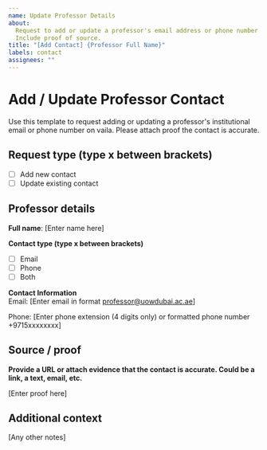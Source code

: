 ```yaml
---
name: Update Professor Details
about:
  Request to add or update a professor's email address or phone number on vaila.
  Include proof of source.
title: "[Add Contact] {Professor Full Name}"
labels: contact
assignees: ""
---
```


# Add / Update Professor Contact

Use this template to request adding or updating a professor's institutional email or phone number on vaila. Please attach proof the contact is accurate.

## Request type (type x between brackets)

- [ ] Add new contact
- [ ] Update existing contact

## Professor details

**Full name**: [Enter name here]

**Contact type (type x between brackets)**

- [ ] Email
- [ ] Phone
- [ ] Both

**Contact Information**  
Email: [Enter email in format professor@uowdubai.ac.ae]

Phone: [Enter phone extension (4 digits only) or formatted phone number +9715xxxxxxxx]

## Source / proof

**Provide a URL or attach evidence that the contact is accurate. Could be a link, a text, email, etc.**

[Enter proof here]

## Additional context

[Any other notes]
